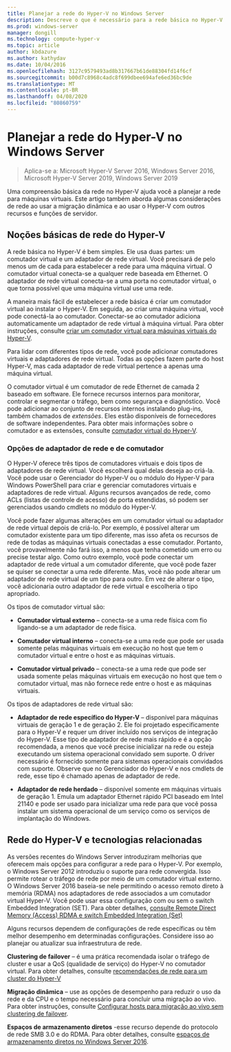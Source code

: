 ```yaml
---
title: Planejar a rede do Hyper-V no Windows Server
description: Descreve o que é necessário para a rede básica no Hyper-V e fornece links para instruções
ms.prod: windows-server
manager: dongill
ms.technology: compute-hyper-v
ms.topic: article
author: kbdazure
ms.author: kathydav
ms.date: 10/04/2016
ms.openlocfilehash: 3127c9579493ad8b317667b61de88304fd14f6cf
ms.sourcegitcommit: b00d7c8968c4adc8f699dbee694afe6ed36bc9de
ms.translationtype: MT
ms.contentlocale: pt-BR
ms.lasthandoff: 04/08/2020
ms.locfileid: "80860759"
---
```

# <a name="plan-for-hyper-v-networking-in-windows-server"></a>Planejar a rede do Hyper-V no Windows Server

>Aplica-se a: Microsoft Hyper-V Server 2016, Windows Server 2016, Microsoft Hyper-V Server 2019, Windows Server 2019
  
Uma compreensão básica da rede no Hyper-V ajuda você a planejar a rede para máquinas virtuais. Este artigo também aborda algumas considerações de rede ao usar a migração dinâmica e ao usar o Hyper-V com outros recursos e funções de servidor.  
  
## <a name="hyper-v-networking-basics"></a>Noções básicas de rede do Hyper-V  
A rede básica no Hyper-V é bem simples. Ele usa duas partes: um comutador virtual e um adaptador de rede virtual. Você precisará de pelo menos um de cada para estabelecer a rede para uma máquina virtual. O comutador virtual conecta-se a qualquer rede baseada em Ethernet. O adaptador de rede virtual conecta-se a uma porta no comutador virtual, o que torna possível que uma máquina virtual use uma rede.  
  
A maneira mais fácil de estabelecer a rede básica é criar um comutador virtual ao instalar o Hyper-V. Em seguida, ao criar uma máquina virtual, você pode conectá-la ao comutador. Conectar-se ao comutador adiciona automaticamente um adaptador de rede virtual à máquina virtual. Para obter instruções, consulte [criar um comutador virtual para máquinas virtuais do Hyper-V](../get-started/Create-a-virtual-switch-for-Hyper-V-virtual-machines.md).  
  
Para lidar com diferentes tipos de rede, você pode adicionar comutadores virtuais e adaptadores de rede virtual. Todas as opções fazem parte do host Hyper-V, mas cada adaptador de rede virtual pertence a apenas uma máquina virtual.  
  
O comutador virtual é um comutador de rede Ethernet de camada 2 baseado em software. Ele fornece recursos internos para monitorar, controlar e segmentar o tráfego, bem como segurança e diagnóstico.  Você pode adicionar ao conjunto de recursos internos instalando plug-ins, também chamados de *extensões*. Eles estão disponíveis de fornecedores de software independentes. Para obter mais informações sobre o comutador e as extensões, consulte [comutador virtual do Hyper-V](../../hyper-v-virtual-switch/Hyper-V-Virtual-Switch.md).  
  
### <a name="switch-and-network-adapter-choices"></a>Opções de adaptador de rede e de comutador  
O Hyper-V oferece três tipos de comutadores virtuais e dois tipos de adaptadores de rede virtual. Você escolherá qual delas deseja ao criá-la. Você pode usar o Gerenciador do Hyper-V ou o módulo do Hyper-V para Windows PowerShell para criar e gerenciar comutadores virtuais e adaptadores de rede virtual. Alguns recursos avançados de rede, como ACLs (listas de controle de acesso) de porta estendidas, só podem ser gerenciados usando cmdlets no módulo do Hyper-V.  
  
Você pode fazer algumas alterações em um comutador virtual ou adaptador de rede virtual depois de criá-lo. Por exemplo, é possível alterar um comutador existente para um tipo diferente, mas isso afeta os recursos de rede de todas as máquinas virtuais conectadas a esse comutador.  Portanto, você provavelmente não fará isso, a menos que tenha cometido um erro ou precise testar algo. Como outro exemplo, você pode conectar um adaptador de rede virtual a um comutador diferente, que você pode fazer se quiser se conectar a uma rede diferente. Mas, você não pode alterar um adaptador de rede virtual de um tipo para outro. Em vez de alterar o tipo, você adicionaria outro adaptador de rede virtual e escolheria o tipo apropriado.  
  
Os tipos de comutador virtual são:  
  
-   **Comutador virtual externo** – conecta-se a uma rede física com fio ligando-se a um adaptador de rede física.  
  
-   **Comutador virtual interno** – conecta-se a uma rede que pode ser usada somente pelas máquinas virtuais em execução no host que tem o comutador virtual e entre o host e as máquinas virtuais.  
  
-   **Comutador virtual privado** – conecta-se a uma rede que pode ser usada somente pelas máquinas virtuais em execução no host que tem o comutador virtual, mas não fornece rede entre o host e as máquinas virtuais.  
  
Os tipos de adaptadores de rede virtual são:  
  
-   **Adaptador de rede específico do Hyper-V** – disponível para máquinas virtuais de geração 1 e de geração 2. Ele foi projetado especificamente para o Hyper-V e requer um driver incluído nos serviços de integração do Hyper-V. Esse tipo de adaptador de rede mais rápido e é a opção recomendada, a menos que você precise inicializar na rede ou esteja executando um sistema operacional convidado sem suporte. O driver necessário é fornecido somente para sistemas operacionais convidados com suporte. Observe que no Gerenciador do Hyper-V e nos cmdlets de rede, esse tipo é chamado apenas de adaptador de rede.  
  
-   **Adaptador de rede herdado** – disponível somente em máquinas virtuais de geração 1. Emula um adaptador Ethernet rápido PCI baseado em Intel 21140 e pode ser usado para inicializar uma rede para que você possa instalar um sistema operacional de um serviço como os serviços de implantação do Windows.  
  
## <a name="hyper-v-networking-and-related-technologies"></a>Rede do Hyper-V e tecnologias relacionadas  
As versões recentes do Windows Server introduziram melhorias que oferecem mais opções para configurar a rede para o Hyper-V. Por exemplo, o Windows Server 2012 introduziu o suporte para rede convergida. Isso permite rotear o tráfego de rede por meio de um comutador virtual externo. O Windows Server 2016 baseia-se nele permitindo o acesso remoto direto à memória (RDMA) nos adaptadores de rede associados a um comutador virtual Hyper-V. Você pode usar essa configuração com ou sem o switch Embedded Integration (SET). Para obter detalhes, [consulte Remote Direct Memory &#40;Access&#41; RDMA e switch Embedded Integration &#40;Set&#41; ](../../hyper-v-virtual-switch/RDMA-and-Switch-Embedded-Teaming.md)  
  
Alguns recursos dependem de configurações de rede específicas ou têm melhor desempenho em determinadas configurações. Considere isso ao planejar ou atualizar sua infraestrutura de rede.  
  
**Clustering de failover** – é uma prática recomendada isolar o tráfego de cluster e usar a QoS (qualidade de serviço) do Hyper-V no comutador virtual. Para obter detalhes, consulte [recomendações de rede para um cluster do Hyper-V](https://technet.microsoft.com/library/dn550728.aspx)  
  
**Migração dinâmica** – use as opções de desempenho para reduzir o uso da rede e da CPU e o tempo necessário para concluir uma migração ao vivo. Para obter instruções, consulte [Configurar hosts para migração ao vivo sem clustering de failover](../deploy/set-up-hosts-for-live-migration-without-failover-clustering.md).  
  
**Espaços de armazenamento diretos** -esse recurso depende do protocolo de rede SMB 3.0 e do RDMA. Para obter detalhes, consulte [espaços de armazenamento diretos no Windows Server 2016](../../../storage/storage-spaces/storage-spaces-direct-overview.md).